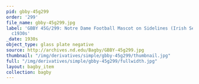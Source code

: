 ```yaml
---
pid: gbby-45g299
order: '299'
file_name: gbby-45g299.jpg
label: 'GBBY 45G/299: Notre Dame Football Mascot on Sidelines (Irish Setter Dog) -
  c1930s'
_date: 1930s
object_type: glass plate negative
source: http://archives.nd.edu/Bagby/GBBY-45g299.jpg
thumbnail: "/img/derivatives/simple/gbby-45g299/thumbnail.jpg"
full: "/img/derivatives/simple/gbby-45g299/fullwidth.jpg"
layout: bagby_item
collection: bagby
---
```

